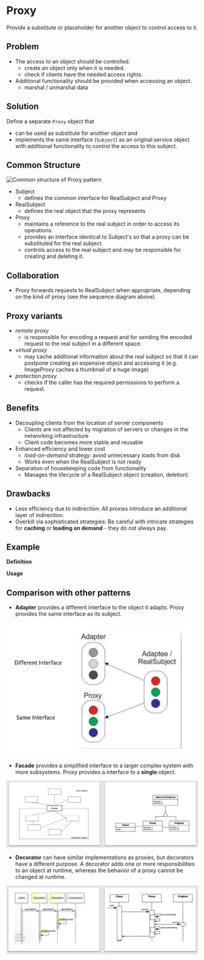 ﻿# Proxy

Provide a substitute or placeholder for another object to control access to it.

## Problem

* The access to an object should be controlled.
  * create an object only when it is needed.
  * check if clients have the needed access rights.
* Additional functionality should be provided when accessing an object.
  * marshal / unmarshal data

## Solution

Define a separate `Proxy` object that

* can be used as substitute for another object and
* implements the same interface (`Subject`) as an original service object with additional functionality to control the access to this subject.

## Common Structure

![Common structure of Proxy pattern](https://upload.wikimedia.org/wikipedia/commons/6/6e/W3sDesign_Proxy_Design_Pattern_UML.jpg)

* Subject
  * defines the common interface for RealSubject and Proxy
* RealSubject
  * defines the real object that the proxy represents
* Proxy
  * maintains a reference to the real subject in order to access its operations.
  * provides an interface identical to Subject's so that a proxy can be substituted for the real subject.
  * controls access to the real subject and may be responsible for creating and deleting it.

## Collaboration

* Proxy forwards requests to RealSubject when appropriate, depending on the kind of proxy (see the sequence diagram above).

## Proxy variants

* *remote proxy*
  * is responsible for encoding a request and for sending the encoded request to the real subject in a different space.
* *virtual proxy*
  * may cache additional information about the real subject so that it can postpone creating an expensive object and accessing it (e.g. ImageProxy caches a thumbnail of a huge image) 
* *protection proxy*
  * checks if the caller has the required permissions to perform a request.

## Benefits

* Decoupling clients from the location of server components
  * Clients are not affected by migration of servers or changes in the networking infrastructure
  * Client code becomes more stable and reusable
* Enhanced efficiency and lower cost
  * *load-on-demand* strategy: avoid unnecessary loads from disk
  * Works even when the RealSubject is not ready
* Separation of housekeeping code from functionality
  * Manages the lifecycle of a RealSubject object (creation, deletion)

## Drawbacks

* Less efficiency due to indirection: All proxies introduce an additional layer of indirection.
* Overkill via sophisticated strategies: Be careful with intricate strategies for **caching** or **loading on demand** - they do not always pay.

## Example

**Definition**

**Usage**

## Comparison with other patterns

* **Adapter** provides a different interface to the object it adapts. Proxy provides the same interface as its subject.

![vs adapter](img/adapter.PNG)

* **Facade** provides a simplified interface to a larger complex system with more subsystems. Proxy provides a interface to a **single** object.

![vs facade](img/facade.PNG)

* **Decorator** can have similar implementations as proxies, but decorators have a different purpose. A decorator adds one or more responsibilities to an object at runtime, whereas the behavior of a proxy cannot be changed at runtime.

![vs decorator](img/decorator.PNG)